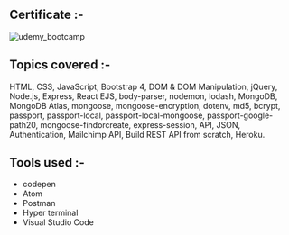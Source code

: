 ## Certificate :-
![udemy_bootcamp](https://user-images.githubusercontent.com/89717952/131239094-1c01d198-c0ad-4165-93be-9e72c04a3c93.png)

## Topics covered :-
HTML, CSS, JavaScript, Bootstrap 4, DOM & DOM Manipulation, jQuery, Node.js, Express, React EJS, body-parser, nodemon, lodash, MongoDB, MongoDB Atlas, mongoose, mongoose-encryption, dotenv, md5, bcrypt, passport, passport-local, passport-local-mongoose, passport-google-path20, mongoose-findorcreate, express-session, API, JSON, Authentication, Mailchimp API, Build REST API from scratch, Heroku.

## Tools used :- 
- codepen
- Atom
- Postman
- Hyper terminal
- Visual Studio Code

